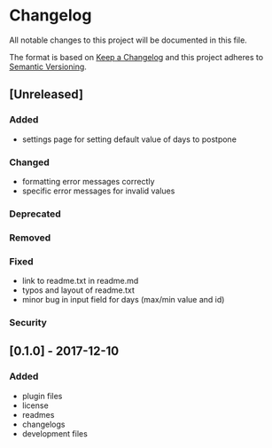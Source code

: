 # Changelog

All notable changes to this project will be documented in this file.

The format is based on [Keep a Changelog](http://keepachangelog.com/en/1.0.0/)
and this project adheres to [Semantic Versioning](http://semver.org/spec/v2.0.0.html).

## [Unreleased]

### Added

- settings page for setting default value of days to postpone

### Changed

- formatting error messages correctly
- specific error messages for invalid values

### Deprecated

### Removed

### Fixed

- link to readme.txt in readme.md
- typos and layout of readme.txt
- minor bug in input field for days (max/min value and id)

### Security

## [0.1.0] - 2017-12-10

### Added

- plugin files
- license
- readmes
- changelogs
- development files

